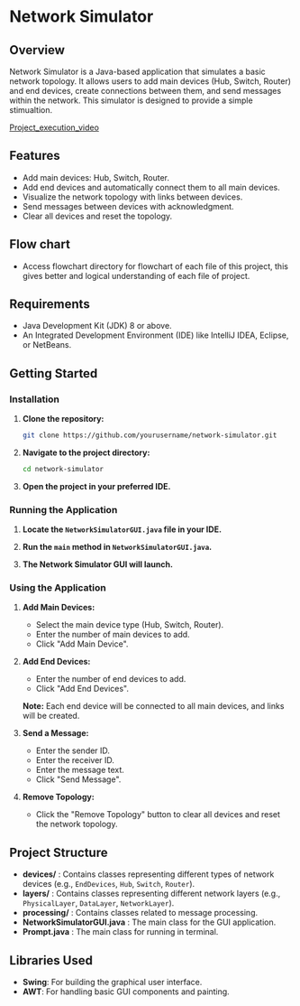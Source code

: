 # Network Simulator

## Overview

Network Simulator is a Java-based application that simulates a basic network topology. It allows users to add main devices (Hub, Switch, Router) and end devices, create connections between them, and send messages within the network. This simulator is designed to provide a simple stimualtion.

[Project_execution_video](https://github.com/imvinayak32/Network_Simulator/assets/131988601/d30d6761-d04f-4d06-9899-f9e1cc20c02e)

## Features

- Add main devices: Hub, Switch, Router.
- Add end devices and automatically connect them to all main devices.
- Visualize the network topology with links between devices.
- Send messages between devices with acknowledgment.
- Clear all devices and reset the topology.

## Flow chart
- Access flowchart directory for flowchart of each file of this project, this gives better and logical understanding of each file of project.

## Requirements

- Java Development Kit (JDK) 8 or above.
- An Integrated Development Environment (IDE) like IntelliJ IDEA, Eclipse, or NetBeans.

## Getting Started

### Installation

1. **Clone the repository:**

    ```bash
    git clone https://github.com/yourusername/network-simulator.git
    ```

2. **Navigate to the project directory:**

    ```bash
    cd network-simulator
    ```

3. **Open the project in your preferred IDE.**

### Running the Application

1. **Locate the `NetworkSimulatorGUI.java` file in your IDE.**

2. **Run the `main` method in `NetworkSimulatorGUI.java`.**

3. **The Network Simulator GUI will launch.**

### Using the Application

1. **Add Main Devices:**

    - Select the main device type (Hub, Switch, Router).
    - Enter the number of main devices to add.
    - Click "Add Main Device".

2. **Add End Devices:**

    - Enter the number of end devices to add.
    - Click "Add End Devices".

    **Note:** Each end device will be connected to all main devices, and links will be created.

3. **Send a Message:**

    - Enter the sender ID.
    - Enter the receiver ID.
    - Enter the message text.
    - Click "Send Message".

4. **Remove Topology:**

    - Click the "Remove Topology" button to clear all devices and reset the network topology.

## Project Structure

  - **devices/** : Contains classes representing different types of network devices (e.g., `EndDevices`, `Hub`, `Switch`, `Router`).
  - **layers/** : Contains classes representing different network layers (e.g., `PhysicalLayer`, `DataLayer`, `NetworkLayer`).
  - **processing/** : Contains classes related to message processing.
  - **NetworkSimulatorGUI.java** : The main class for the GUI application.
  - **Prompt.java** : The main class for running in terminal.

## Libraries Used

- **Swing**: For building the graphical user interface.
- **AWT**: For handling basic GUI components and painting.
